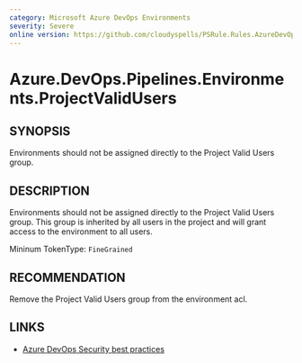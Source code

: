 ```yaml
---
category: Microsoft Azure DevOps Environments
severity: Severe
online version: https://github.com/cloudyspells/PSRule.Rules.AzureDevOps/blob/main/src/PSRule.Rules.AzureDevOps/en/Azure.DevOps.Pipelines.Environments.ProjectValidUsers.md
---
```


# Azure.DevOps.Pipelines.Environments.ProjectValidUsers

## SYNOPSIS

Environments should not be assigned directly to the Project Valid Users
group.

## DESCRIPTION

Environments should not be assigned directly to the Project Valid Users
group. This group is inherited by all users in the project and will grant
access to the environment to all users.

Mininum TokenType: `FineGrained`

## RECOMMENDATION

Remove the Project Valid Users group from the environment acl.

## LINKS

- [Azure DevOps Security best practices](https://learn.microsoft.com/en-us/azure/devops/organizations/security/security-best-practices?view=azure-devops#scoped-permissions)
